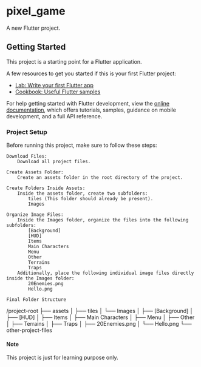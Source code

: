 # pixel_game

A new Flutter project.

## Getting Started

This project is a starting point for a Flutter application.

A few resources to get you started if this is your first Flutter project:

- [Lab: Write your first Flutter app](https://docs.flutter.dev/get-started/codelab)
- [Cookbook: Useful Flutter samples](https://docs.flutter.dev/cookbook)

For help getting started with Flutter development, view the
[online documentation](https://docs.flutter.dev/), which offers tutorials,
samples, guidance on mobile development, and a full API reference.

### Project Setup

Before running this project, make sure to follow these steps:

    Download Files:
        Download all project files.

    Create Assets Folder:
        Create an assets folder in the root directory of the project.

    Create Folders Inside Assets:
        Inside the assets folder, create two subfolders:
            tiles (This folder should already be present).
            Images

    Organize Image Files:
        Inside the Images folder, organize the files into the following subfolders:
            [Background]
            [HUD]
            Items
            Main Characters
            Menu
            Other
            Terrains
            Traps
        Additionally, place the following individual image files directly inside the Images folder:
            20Enemies.png
            Hello.png

    Final Folder Structure

/project-root
├── assets
│   ├── tiles
│   └── Images
│       ├── [Background]
│       ├── [HUD]
│       ├── Items
│       ├── Main Characters
│       ├── Menu
│       ├── Other
│       ├── Terrains
│       ├── Traps
│       ├── 20Enemies.png
│       └── Hello.png
└── other-project-files

#### Note
This project is just for learning purpose only.
